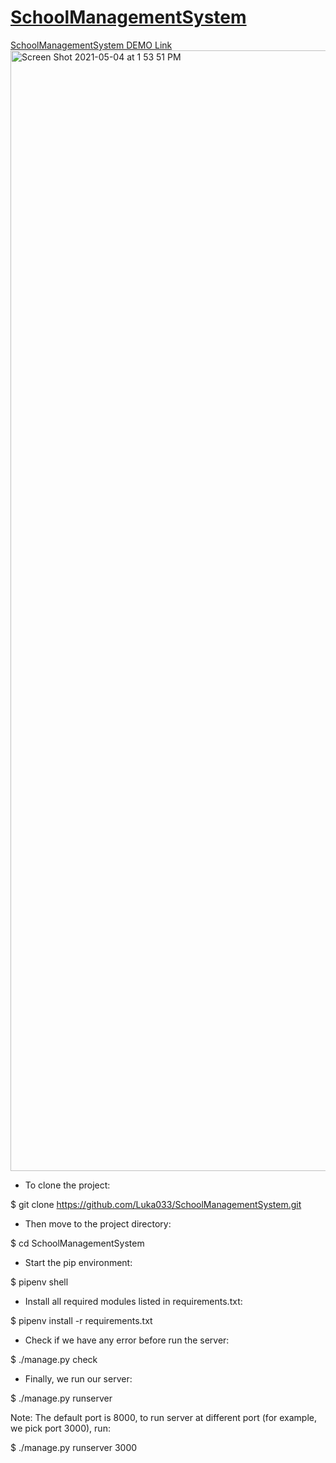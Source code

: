 # [SchoolManagementSystem](http://nhidang.pythonanywhere.com/)

  [SchoolManagementSystem DEMO Link](http://nhidang.pythonanywhere.com/)
<img width="1793" alt="Screen Shot 2021-05-04 at 1 53 51 PM" src="https://user-images.githubusercontent.com/42393044/117068472-2a769b80-ace0-11eb-9e8e-86c0ebdc8345.png">

- To clone the project:

$ git clone https://github.com/Luka033/SchoolManagementSystem.git


- Then move to the project directory:

$ cd SchoolManagementSystem


- Start the pip environment:

$ pipenv shell


- Install all required modules listed in requirements.txt:

$ pipenv install -r requirements.txt


- Check if we have any error before run the server:

$ ./manage.py check


- Finally, we run our server:

$ ./manage.py runserver


Note: The default port is 8000, to run server at different port (for example, we pick port 3000), run:

$ ./manage.py runserver 3000

